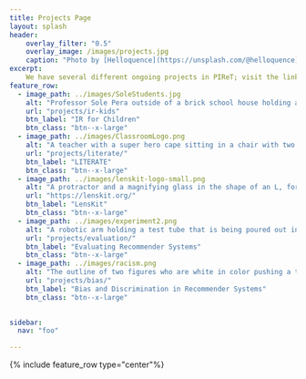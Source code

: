 ```yaml
---
title: Projects Page
layout: splash
header:
    overlay_filter: "0.5"
    overlay_image: /images/projects.jpg
    caption: "Photo by [Helloquence](https://unsplash.com/@helloquence) on [Unsplash](https://unsplash.com/photos/5fNmWej4tAA)"
excerpt:
    We have several different ongoing projects in PIReT; visit the links below to read more.
feature_row:
  - image_path: ../images/SoleStudents.jpg
    alt: "Professor Sole Pera outside of a brick school house holding a laptop with two adult students standing with her, looking at the laptop"
    url: "projects/ir-kids"
    btn_label: "IR for Children"
    btn_class: "btn--x-large"
  - image_path: ../images/ClassroomLogo.png
    alt: "A teacher with a super hero cape sitting in a chair with two students, one boy one girl, using a computer to research dinosaurs and planets"
    url: "projects/literate/"
    btn_label: "LITERATE"
    btn_class: "btn--x-large"
  - image_path: ../images/lenskit-logo-small.png
    alt: "A protractor and a magnifying glass in the shape of an L, forming the word Lenskit"
    url: "https://lenskit.org/"
    btn_label: "LensKit"
    btn_class: "btn--x-large"
  - image_path: ../images/experiment2.png
    alt: "A robotic arm holding a test tube that is being poured out into a beaker"
    url: "projects/evaluation/"
    btn_label: "Evaluating Recommender Systems"
    btn_class: "btn--x-large"
  - image_path: ../images/racism.png
    alt: "The outline of two figures who are white in color pushing a third figure, black in color, away"
    url: "projects/bias/"
    btn_label: "Bias and Discrimination in Recommender Systems"
    btn_class: "btn--x-large"
    

sidebar:
  nav: "foo"

---
```





<a id="project">
{% include feature_row type="center"%}

